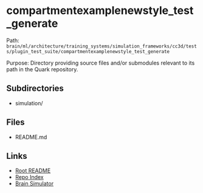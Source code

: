 # compartmentexamplenewstyle_test_generate

Path: `brain/ml/architecture/training_systems/simulation_frameworks/cc3d/tests/plugin_test_suite/compartmentexamplenewstyle_test_generate`

Purpose: Directory providing source files and/or submodules relevant to its path in the Quark repository.

## Subdirectories
- simulation/

## Files
- README.md

## Links
- [Root README](../../../../../../../../README.md)
- [Repo Index](../../../../../../../../repo_index.json)
- [Brain Simulator](../../../../../../../../brain/architecture/brain_simulator.py)
